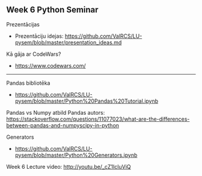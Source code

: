 ## Week 6 Python Seminar

Prezentācijas

* Prezentāciju idejas:
  https://github.com/ValRCS/LU-pysem/blob/master/presentation_ideas.md

Kā gāja ar CodeWars?

* https://www.codewars.com/

---
 
Pandas bibliotēka

* https://github.com/ValRCS/LU-pysem/blob/master/Python%20Pandas%20Tutorial.ipynb

Pandas vs Numpy atbild Pandas autors:
https://stackoverflow.com/questions/11077023/what-are-the-differences-between-pandas-and-numpyscipy-in-python

Generators

* https://github.com/ValRCS/LU-pysem/blob/master/Python%20Generators.ipynb

Week 6 Lecture video: http://youtu.be/_cZ1IcluViQ

 
 
